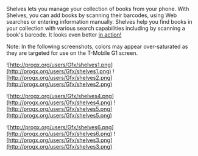 Shelves lets you manage your collection of books from your phone. With Shelves, you can add books by scanning their barcodes, using Web searches or entering information manually. Shelves help you find books in your collection with various search capabilities including by scanning a book's barcode. It looks even better [in action!](http://progx.org/users/Gfx/shelves/shelves.mov)

Note: In the following screenshots, colors may appear over-saturated as they are targeted for use on the T-Mobile G1 screen.

![http://progx.org/users/Gfx/shelves1.png](http://progx.org/users/Gfx/shelves1.png)
![http://progx.org/users/Gfx/shelves2.png](http://progx.org/users/Gfx/shelves2.png)

![http://progx.org/users/Gfx/shelves4.png](http://progx.org/users/Gfx/shelves4.png)
![http://progx.org/users/Gfx/shelves5.png](http://progx.org/users/Gfx/shelves5.png)

![http://progx.org/users/Gfx/shelves6.png](http://progx.org/users/Gfx/shelves6.png)
![http://progx.org/users/Gfx/shelves3.png](http://progx.org/users/Gfx/shelves3.png)